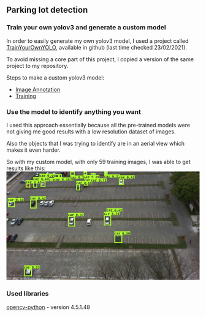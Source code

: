 ## Parking lot detection

### Train your own yolov3 and generate a custom model

In order to easily generate my own yolov3 model, I used a project called [TrainYourOwnYOLO](https://github.com/AntonMu/TrainYourOwnYOLO),
available in github (last time checked 23/02/2021).

To avoid missing a core part of this project, I copied a version of the same project to my repository.

Steps to make a custom yolov3 model:

- [Image Annotation](TrainYourOwnYOLO/1_Image_Annotation) 
- [Training](TrainYourOwnYOLO/2_Training)

### Use the model to identify anything you want

I used this approach essentially because all the pre-trained models were not giving me good results with a low resolution dataset of images.

Also the objects that I was trying to identify are in an aerial view which makes it even harder.

So with my custom model, with only 59 training images, I was able to get results like this:
![parking_lot](Result/58.jpg "Parking lot")

### Used libraries

[opencv-python](https://pypi.org/project/opencv-python) - version 4.5.1.48